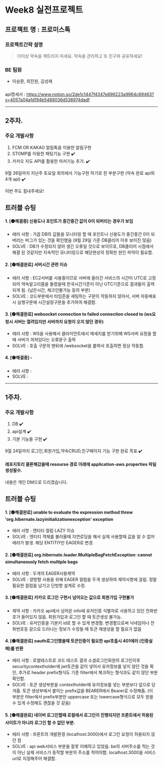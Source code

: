 # Week8 실전프로젝트

## 프로젝트 명 : 프로미스톡

### 프로젝트간략 설명
> 더이상 약속을 깨트리지 마세요. 약속을 관리하고 또 친구와 공유하세요!

### BE 팀원
 - 이승환, 최진원, 김성재
###
api명세서 : https://www.notion.so/2de1c1447f4347e896223a9964c69463?v=4057a04afd194b5488036d538974dadf

***

## 2주차. 

### 주요 개발사항
1. FCM OR KAKAO 알림톡을 이용한 알림구현
2. STOMP를 이용한 채팅기능 구현 ✔️
3. 카카오 지도 API를 활용한 마커기능 추가. ✔️

9월 26일까지 지난주 토요일 회의에서 기능구현 하기로 한 부분구현 (약속 완료 api외 4개 api) ✔️

이번 주도 힘내주세요!
 
## 트러블 슈팅

#### 1. [🟠해결중] 신용도나 포인트가 중간중간 값이 0이 되버리는 경우가 보임

 - 에러 사항 : 가끔 DB의 값들을 모니터링 할 때 포인트나 신용도가 중간중간 0이 되버리는 버그가 있는 것을 확인했음 (9월 29일 기준 DB클리어 이후 보이진 않음)
 - SOLVE : DB가 수정되지 않아 생긴 오류일 것으로 보이므로, DB클리어 시점에서 해결 된 것같지만 지속적인 모니터링으로 해당현상의 정확한 원인 파악이 필요함.
 
 #### 2. [🟢해결완료] 서버시간 관련 이슈

 - 에러 사항 : EC2서버를 사용중이므로 서버에 올라간 서비스의 시간이 UTC로 고정되어 약속알고리즘을 돌렸을때 한국시간기준이 아닌 UTC기준으로 결과들이 출력되게 됨. (남은시간, 체크인불가능 등의 부분)
 - SOLVE :  코드부분에서 타임존을 세팅하는 구문이 작동하지 않아서, 서버 자동배포시 실행구문에 시간설정구문을 추가하여 해결함.
 
 #### 3. [🟢해결완료] websocket connection to failed connection closed to (ws요청시 서버는 열려있지만 서버까지 요청이 오지 않던 경우)

 - 에러 사항 : WS을 사용해서 클라이언트에서 메세지를 받기위해 WS서버 요청을 할 때 서버가 꺼져있다는 오류문구 출력
 - SOLVE : 호출 구문의 맨뒤에 /websocket을 붙여서 호출하면 정상 작동함.
 
 #### 4. [🟢해결중] -

 - 에러 사항 : 
 - SOLVE : 

***

## 1주차. 

### 주요 개발사항
1. DB ✔️
2. api설계 ✔️
3. 기본 기능들 구현 ✔️

9월 24일까지 로그인,회원가입,약속CRUD,친구페이지 기능 구현 완료 목표 ✔️

#### 레포지토리 클론해갔을때 resourse 경로 아래에 application-aws.properties 파일 생성필수. 
내용은 개인 DM으로 드리겠습니다.

## 트러블 슈팅

#### 1. [🟢해결완료] unable to evaluate the expression method threw 'org.hibernate.lazyinitializationexception' exception

 - 에러 사항 : 엔티티 컬럼 LAZY 이슈
 - SOLVE : 엔티티 객체를 불러올때 지연로딩을 해서 실제 사용할때 값을 알 수 없어 에러가 발생. 해당 ENTITIY만 EAGER로 변경.

#### 2. [🟢해결완료] org.hibernate.loader.MultipleBagFetchException: cannot simultaneously fetch multiple bags 

- 에러 사항 : 두개의 EAGER사용제약
- SOLVE : 양방향 사용을 위해 EAGER 컬럼을 두개 생성하여 제약사항에 걸림. 정말 필요한 컬럼을 남기고 단방향 설계로 수정.

#### 3. [🟢해결완료] 카카오 로그인 구현시 넘어오는 값으로 회원가입 구현불가

- 제약 사항 : 카카오 api에서 넘어온 info에 유저인증 식별자로 사용하고 있던 전화번호가 들어있지 않음. 회원가입과 로그인 할 때 토큰생성 불가능.
- SOLVE : 유저인증을 기본키 id로 할 수 있게 변경함. 변경함으로써 닉네임이나 전화번호등 겉으로 드러나는 정보가 수정될 때 토큰 재생성을 할 필요가 없음

#### 4. [🟢해결완료] oauth로그인했을때 토큰인증이 필요한 api호출시 401에러 (인증실패)를 반환

- 에러 사항 : 로컬테스트로 코드 테스트 결과 소셜로그인회원의 로그인이후 securitycontextholder에 jwt토큰을 같이 넣어서 유저정보를 넣지 않던 것을 확인, 
추가로 header prefix형식도 기존 filter에서 체크하는 형식과도 같지 않던 부분 확인함.
- SOLVE : 토큰 생성부분을 contextholder에 유저정보를 넣는 부분보다 앞으로 당겨줌. 토큰 생성부에서 붙이는 prefix값을 BEARER에서 Bearer로 수정해줌. (이 부분은 filter에서 prefix부분만 uppercase 또는 lowercase형식으로 모두 받을 수 있게 수정해도 괜찮을 것 같음) 

#### 5. [🟢해결완료] 네이버 로그인할때 로컬에서 로그인이 진행되지만 프론트에서 허용된 사이트가 아니라 로그인 할 수 없던 부분.

- 에러 사항 : 프론트의 개발환경 (localhost:3000)에서 로그인 요청이 허용되지 않던 점
- SOLVE : api web서비스 부분을 잘못 이해하고 있었음. be의 서버주소를 적는 것이 아닌 실제 서비스가 동작할 부분의 주소를 적어야함. localhost:3000을 서비스 url로 지정해주어 해결함.

